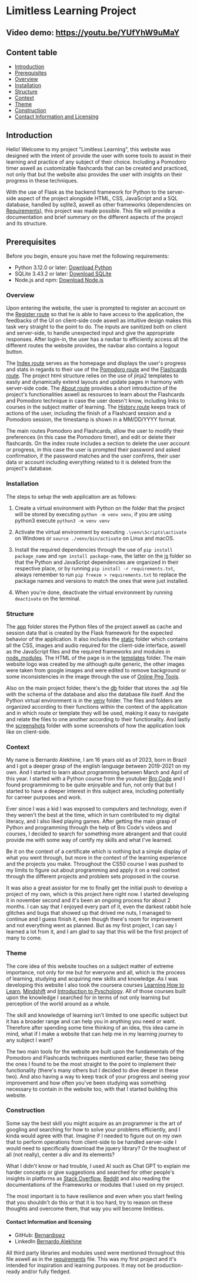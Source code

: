 # Limitless Learning Project #

## Video demo: https://youtu.be/YUfYhW9uMaY ## 

## Content table ##
+ [Introduction](#introduction)
+ [Prerequisites](#prerequisites)
+ [Overview](#overview)
+ [Installation](#installation)
+ [Structure](#structure)
+ [Context](#context)
+ [Theme](#theme)
+ [Construction](#construction)
+ [Contact Information and Licensing](#contact-information-and-licensing)

## Introduction ##
Hello! Welcome to my project "Limitless Learning", this website was designed with the intent of provide the user with some 
tools to assist in their learning and practice of any subject of their choice. Including a Pomodoro timer aswell as
customizable flashcards that can be created and practiced, not only that but the website also provides the user with
insights on their progress in these techniques. 

With the use of Flask as the backend framework for Python to the server-side aspect of the project alongside HTML, CSS, JavaScript and a SQL database, handled by sqlite3, aswell as other frameworks (dependencies on [Requirements](requirements.txt)), this project was made possible.
This file will provide a documentation and brief summary on the different aspects of the project and its structure.

## Prerequisites ##
Before you begin, ensure you have met the following requirements:
+ Python 3.12.0 or later: [Download Python](https://www.python.org/downloads/)
+ SQLite 3.43.2 or later: [Download SQLite](https://www.sqlite.org/download.html)
+ Node.js and npm: [Download Node.js](https://nodejs.org/en/download)

### Overview ###
Upon entering the website, the user is prompted to register an account on the [Register route](app/templates/register.html) so that he is able to have access to the application, the feedbacks of the UI on client-side code aswell as intuitive design makes this task very straight to the point to do. The inputs are sanitized both on client and server-side, to handle unexpected input and give the appropriate responses. After login-in, the user has a navbar to efficiently access all the different routes the website provides, the navbar also contains a logout button.

The [Index route](app/templates/index.html) serves as the homepage and displays the user's progress and stats in regards to their use of the
[Pomodoro route](app/templates/pomodoro.html) and the [Flashcards route](app/templates/flashcards.html). The project html structure relies on the use
of jinja2 templates to easily and dynamically extend layouts and update pages in harmony with server-side code. 
The [About route](app/templates/about.html) provides a short introduction of the project's functionalities aswell as resources to learn about
the Flashcards and Pomodoro technique in case the user doesn't know, including links to courses in the subject matter of learning. The 
[History route](app/templates/history.html) keeps track of actions of the user, including the finish of a Flashcard session and a Pomodoro
session, the timestamp is shown in a MM/DD/YYYY format.

The main routes Pomodoro and Flashcards, allow the user to modify their preferences (in this case the Pomodoro timer), and edit or delete their
flashcards. On the index route includes a section to delete the user account or progress, in this case the user is prompted their password and asked
confirmation, if the password matches and the user confirms, their user data or account including everything related to it is deleted from the project's database.

### Installation ###
The steps to setup the web application are as follows:

1. Create a virtual environment with Python on the folder that the project will be stored by executing `python -m venv venv`, if you are using python3 execute `python3 -m venv venv`

2. Activate the virtual environment by executing `.\venv\Scripts\activate` on Windows or `source ./venv/bin/activate` on Linux and macOS.

3. Install the required dependencies through the use of `pip install package_name` and `npm install package-name`, the latter on the [js](app/static/js/) folder so that the Python and JavaScript dependencies are organized in their respective place, or by running `pip install -r requirements.txt`, always remember to run `pip freeze > requirements.txt` to replace the package names and versions to match the ones that were just installed.

4. When you're done, deactivate the virtual environment by running `deactivate` on the terminal.

### Structure ###
The [app](app) folder stores the Python files of the project aswell as cache and session data that is created by the Flask framework for the
expected behavior of the application. It also includes the [static](app/static/) folder which contains all the CSS, images and audio required
for the client-side interface, aswell as the JavaScript files and the required frameworks and modules in [node_modules](app/static/js/node_modules). The HTML of the page is in the [templates](app/templates/) folder. The main website logo was created by me although quite generic, the other images were taken from google images and were edited to remove background or some inconsistencies in the image through the use of [Online Png Tools](https://onlinepngtools.com/).

Also on the main project folder, there's the [db](db) folder that stores the .sql file with the schema of the database and also the database file itself. And the Python virtual environment is in the [venv](venv) folder. The files and folders are organized according to their functions within the context of the application and in which route or template they will be used, making it easy to navigate and relate the files to one another according to their functionality. And lastly the [screenshots](screenshots/) folder with some screenshots of how the application look like on client-side.

### Context ###
My name is Bernardo Alekhine, I am 16 years old as of 2023, born in Brazil and I got a deeper grasp of the english language between 2019-2021 on my own. And I started to learn about programming between March and April of this year. I started with a Python course from the youtuber [Bro Code](https://www.youtube.com/@BroCodez) and I found programminmg to be quite enjoyable and fun, not only that but I started to have a deeper interest in this subject area, including potentially for carreer purposes and work.

Ever since I was a kid I was exposed to computers and technology, even if they weren't the best at the time, which in turn contributed to my digital literacy, and I also liked playing games. After getting the main grasp of Python and programming through the help of Bro Code's videos and courses, I decided to search for something more abrangent and that could provide me with some way of certify my skills and what I've learned.

Be it on the context of a certificate which is nothing but a simple display of what you went through, but more in the context of the learning experience and the projects you make. Throughout the CS50 course I was pushed to my limits to figure out about programming and apply it on a real context through the different projects and problem sets proposed in the course.

It was also a great assistor for me to finally get the initial push to develop a project of my own, which is this project here right now. I started developing it in november second and it's been an ongoing process for about 2 months. I can say that I enjoyed every part of it, even the darkest rabbit hole glitches and bugs that showed up that drived me nuts, I managed to continue and I guess finish it, even though there's room for improvement and not everything went as planned. But as my first project, I can say I learned a lot from it, and I am glad to say that this will be the first project of many to come.

### Theme ###
The core idea of this website touches on a subject matter of extreme importance, not only for me but for everyone and all, which is the process of learning, studying and acquiring new skills and knowledge. As I was developing this website I also took the coursera courses [Learning How to Learn](https://www.coursera.org/learn/learning-how-to-learn), [Mindshift](https://www.coursera.org/learn/mindshift) and [Introduction to Pyschology](https://www.coursera.org/learn/introduction-psychology). All of those courses built upon the knowledge I searched for in terms of not only learning but perception of the world around as a whole.

The skill and knowledge of learning isn't limited to one specific subject but it has a broader range and can help you in anything you need or want. Therefore after spending some time thinking of an idea, this idea came in mind, what if I make a website that can help me in my learning journey to any subject I want?

The two main tools for the website are built upon the fundamentals of the Pomodoro and Flashcards techniques mentioned earlier, these two being the ones I found to be the most straight to the point to implement their functionality (there's many others but I decided to dive deeper in these two). And also having a way to keep track of your progress and seeing your improvement and how often you've been studying was something necessary to contain in the website too, with that I started building this website.

### Construction ###
Some say the best skill you might acquire as an programmer is the art of googling and searching for how to solve your problems efficiently, and I kinda would agree with that. Imagine if I needed to figure out on my own that to perform operations from client-side to be handled server-side I would need to specifically download the jquery library? Or the toughest of all (not really), center a div and its elements?

What I didn't know or had trouble, I used AI such as Chat GPT to explain me harder concepts or give suggestions and searched for other people's insights in platforms as [Stack Overflow](https://stackoverflow.com/), [Reddit](https://www.reddit.com/) and also reading the documentations of the Frameworks or modules that I used on my project.

The most important is to have resilience and even when you start feeling that you shouldn't do this or that it is too hard, try to reason on these thoughts and overcome them, that way you will become limitless.

#### Contact Information and licensing ####
+ GitHub: [Bernardiswz](https://github.com/Bernardiswz)
+ LinkedIn [Bernardo Alekhine](https://www.linkedin.com/in/bernardo-alekhine-461791299)

All third party libraries and modules used were mentioned throughout this file aswell as in the [requirements](requirements.txt) file.
This was my first project and it's intended for inspiration and learning purposes. It may not be production-ready and/or fully fledged.
